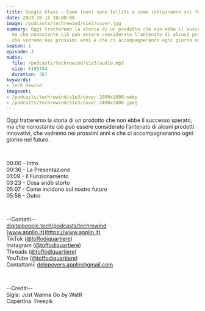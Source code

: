 ```yaml
---
title: Google Glass - Come (non) sono falliti e come influiranno sul futuro
date: 2023-10-15 10:00:00
image: /podcasts/techrewind/s1e3/cover.jpg
summary: Oggi tratteremo la storia di un prodotto che non ebbe il successo sperato,
  ma che nonostante ciò può essere considerato l’antenato di alcuni prodotti innovativi,
  che vedremo nei prossimi anni e che ci accompagneranno ogni giorno nel futuro.
season: 1
episode: 3
audio:
  file: /podcasts/techrewind/s1e3/audio.mp3
  size: 6195744
  duration: 387
keywords:
- Tech Rewind
imageset:
- /podcasts/techrewind/s1e3/cover.1000x1000.webp
- /podcasts/techrewind/s1e3/cover.2400x2400.jpeg
---
```


Oggi tratteremo la storia di un prodotto che non ebbe il successo sperato, ma che nonostante ciò può essere considerato l’antenato di alcuni prodotti innovativi, che vedremo nei prossimi anni e che ci accompagneranno ogni giorno nel futuro.

<br>

00:00 - Intro<br>
00:36 - La Presentazione<br>
01:09 - Il Funzionamento<br>
03:23 - Cosa andò storto<br>
05:07 - Come incidono sul nostro futuro<br>
05:56 - Outro<br>

<br>

--Contatti--<br>
[digitalpeople.tech/podcasts/techrewind](https://w3id.org/digitalpeople/podcasts/techrewind)<br>
[www.applin.it](https://www.applin.it)<br>
TikTok ([@toffodiquartiere](https://www.tiktok.com/@toffodiquartiere))<br>
Instagram ([@toffodiquartiere](https://www.instagram.com/toffodiquartiere))<br>
Threads ([@toffodiquartiere](https://www.threads.net/toffodiquartiere))<br>
YouTube ([@toffodiquartiere](https://www.youtube.com/@toffodiquartiere))<br>
Contattami: [delepovers.applin@gmail.com](mailto:delepovers.applin@gmail.com)

<br>

--Crediti--<br>
Sigla: Just Wanna Go by WatR<br>
Copertina: Freepik